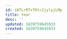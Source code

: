 ```yaml
---
id: iW7LrRTxTKtc2jylyjLMp
title: Year
desc: ''
updated: 1639759645933
created: 1639759645933
---
```


